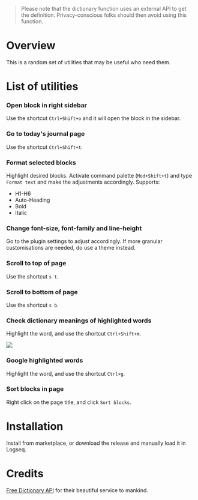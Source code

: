 > Please note that the dictionary function uses an external API to get the definition. Privacy-conscious folks should then avoid using this function.

# Overview

This is a random set of utilities that may be useful who need them.

# List of utilities

### Open block in right sidebar

Use the shortcut `Ctrl+Shift+o` and it will open the block in the sidebar.

### Go to today's journal page

Use the shortcut `Ctrl+Shift+t`.

### Format selected blocks

Highlight desired blocks. Activate command palette (`Mod+Shift+t`) and type `Format text` and make the adjustments accordingly. Supports:

- H1-H6
- Auto-Heading
- Bold
- Italic

### Change font-size, font-family and line-height

Go to the plugin settings to adjust accordingly. If more granular customisations are needed, do use a theme instead.

### Scroll to top of page

Use the shortcut `s t`.

### Scroll to bottom of page

Use the shortcut `s b`.

### Check dictionary meanings of highlighted words

Highlight the word, and use the shortcut `Ctrl+Shift+m`.

![](screenshots/demo.gif)

### Google highlighted words

Highlight the word, and use the shortcut `Ctrl+g`.

### Sort blocks in page

Right click on the page title, and click `Sort blocks`.

# Installation

Install from marketplace, or download the release and manually load it in Logseq.

# Credits

[Free Dictionary API](https://dictionaryapi.dev) for their beautiful service to mankind.
